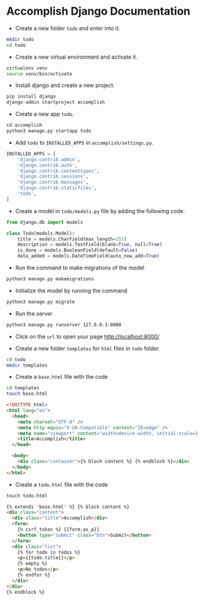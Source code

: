 # Accomplish Django Documentation

- Create a new folder `todo` and enter into it.

```bash
mkdir todo
cd todo
```

- Create a new virtual environment and activate it.

```bash
virtualenv venv
source venv/bin/activate
```

- Install django and create a new project.

```python
pip install django
django-admin startproject accomplish
```

- Create a new app `todo`.

```python
cd accomplish
python3 manage.py startapp todo
```

- Add `todo` to `INSTALLED_APPS` in `accomplish/settings.py`.

```python
INSTALLED_APPS = [
    'django.contrib.admin',
    'django.contrib.auth',
    'django.contrib.contenttypes',
    'django.contrib.sessions',
    'django.contrib.messages',
    'django.contrib.staticfiles',
    'todo',
]
```

- Create a model in `todo/models.py` file by adding the following code.

```python
from django.db import models

class Todo(models.Model):
    title = models.CharField(max_length=255)
    description = models.TextField(blank=True, null=True)
    is_done = models.BooleanField(default=False)
    data_added = models.DateTimeField(auto_now_add=True)
```

- Run the command to make migrations of the model

```bash
python3 manage.py makemigrations
```

- Initialize the model by running the command

```bash
python3 manage.py migrate
```

- Run the server

```bash
python3 manage.py runserver 127.0.0.1:8000
```

- Click on the `url` to open your page [http://localhost:8000/](http://localhost:8000/)

- Create a new folder `templates` for `html` files in `todo` folder

```bash
cd todo
mkdir templates
```

- Create a `base.html` file with the code

```bash
cd templates
touch base.html
```

```html
<!DOCTYPE html>
<html lang="en">
  <head>
    <meta charset="UTF-8" />
    <meta http-equiv="X-UA-Compatible" content="IE=edge" />
    <meta name="viewport" content="width=device-width, initial-scale=1.0" />
    <title>Accomplish</title>
  </head>

  <body>
    <div class="container">{% block content %} {% endblock %}</div>
  </body>
</html>
```

- Create a `todo.html` file with the code

```bash
touch todo.html
```

```html
{% extends 'base.html' %} {% block content %}
<div class="content">
  <div class="title">Accomplish</div>
  <form>
    {% csrf_token %} {{form.as_p}}
    <button type="submit" class="btn">Submit</button>
  </form>
  <div class="list">
    {% for todo in todos %}
    <p>{{todo.title}}</p>
    {% empty %}
    <p>No todos</p>
    {% endfor %}
  </div>
</div>
{% endblock %}
```
